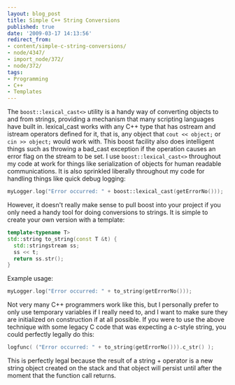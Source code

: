 ```yaml
---
layout: blog_post
title: Simple C++ String Conversions
published: true
date: '2009-03-17 14:13:56'
redirect_from:
- content/simple-c-string-conversions/
- node/4347/
- import_node/372/
- node/372/
tags:
- Programming
- C++
- Templates
---
```


The `boost::lexical_cast<>` utility is a handy way of converting objects to and from strings, providing a mechanism that many scripting languages have built in. lexical_cast works with any C++ type that has ostream and istream operators defined for it, that is, any object that `cout << object;` or `cin >> object;` would work with. This boost facility also does intelligent things such as throwing a bad_cast exception if the operation causes an error flag on the stream to be set. I use `boost::lexical_cast<>` throughout my code at work for things like serialization of objects for human readable communications. It is also sprinkled liberally throughout my code for handling things like quick debug logging: 

```cpp
myLogger.log("Error occurred: " + boost::lexical_cast(getErrorNo()));
```

However, it doesn't really make sense to pull boost into your project if you only need a handy tool for doing conversions to strings. It is simple to create your own version with a template: 

```cpp
template<typename T> 
std::string to_string(const T &t) {   
  std::stringstream ss;   
  ss << t;   
  return ss.str(); 
}
```

Example usage: 

```cpp
myLogger.log("Error occurred: " + to_string(getErrorNo()));
```

Not very many C++ programmers work like this, but I personally prefer to only use temporary variables if I really need to, and I want to make sure they are initialized on construction if at all possible. If you were to use the above technique with some legacy C code that was expecting a c-style string, you could perfectly legally do this:

```cpp
logfunc( ("Error occurred: " + to_string(getErrorNo())).c_str() );
```

This is perfectly legal because the result of a string + operator is a new string object created on the stack and that object will persist until after the moment that the function call returns.
